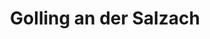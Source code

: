 ---
title: Golling an der Salzach
url: /golling-an-der-salzach/
latitude: 47.596
longitude: 13.169
---